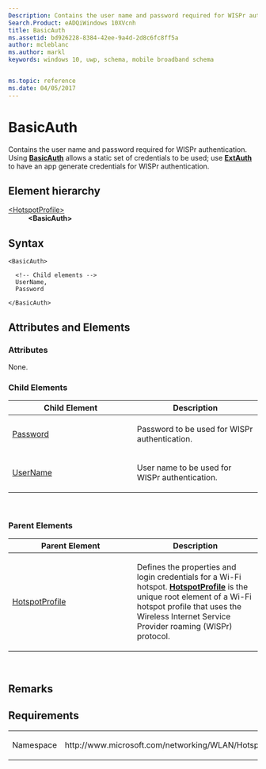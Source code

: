 ```yaml
---
Description: Contains the user name and password required for WISPr authentication.
Search.Product: eADQiWindows 10XVcnh
title: BasicAuth
ms.assetid: bd926228-8384-42ee-9a4d-2d8c6fc8ff5a
author: mcleblanc
ms.author: markl
keywords: windows 10, uwp, schema, mobile broadband schema


ms.topic: reference
ms.date: 04/05/2017
---
```


# BasicAuth


Contains the user name and password required for WISPr authentication. Using [**BasicAuth**](element-basicauth.md) allows a static set of credentials to be used; use [**ExtAuth**](element-extauth.md) to have an app generate credentials for WISPr authentication.

## Element hierarchy

<dl>
<dt><a href="element-hotspotprofile.md">&lt;HotspotProfile&gt;</a></dt>
<dd><b>&lt;BasicAuth&gt;</b></dd>
</dl>

## Syntax

``` syntax
<BasicAuth>

  <!-- Child elements -->
  UserName,
  Password

</BasicAuth>
```

## Attributes and Elements


### Attributes

None.

### Child Elements

<table>
<colgroup>
<col width="50%" />
<col width="50%" />
</colgroup>
<thead>
<tr class="header">
<th>Child Element</th>
<th>Description</th>
</tr>
</thead>
<tbody>
<tr class="odd">
<td><a href="element-password.md">Password</a> </td>
<td><p>Password to be used for WISPr authentication.</p></td>
</tr>
<tr class="even">
<td><a href="element-username.md">UserName</a> </td>
<td><p>User name to be used for WISPr authentication.</p></td>
</tr>
</tbody>
</table>

 

### Parent Elements

<table>
<colgroup>
<col width="50%" />
<col width="50%" />
</colgroup>
<thead>
<tr class="header">
<th>Parent Element</th>
<th>Description</th>
</tr>
</thead>
<tbody>
<tr class="odd">
<td><a href="element-hotspotprofile.md">HotspotProfile</a> </td>
<td><p>Defines the properties and login credentials for a Wi-Fi hotspot. <a href="element-hotspotprofile.md"><strong>HotspotProfile</strong></a>  is the unique root element of a Wi-Fi hotspot profile that uses the Wireless Internet Service Provider roaming (WISPr) protocol.</p></td>
</tr>
</tbody>
</table>

 

## Remarks

## Requirements

<table>
<colgroup>
<col width="50%" />
<col width="50%" />
</colgroup>
<tbody>
<tr class="odd">
<td><p>Namespace</p></td>
<td><p>http://www.microsoft.com/networking/WLAN/HotspotProfile/v1</p></td>
</tr>
</tbody>
</table>

 

 



